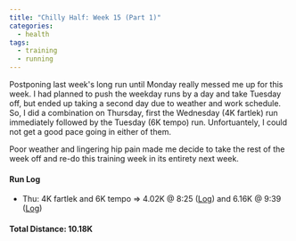 ```yaml
---
title: "Chilly Half: Week 15 (Part 1)"
categories:
  - health
tags:
  - training
  - running
---
```


Postponing last week's long run until Monday really messed me up for this week. I had planned to push the weekday runs by a day and take Tuesday off, but ended up taking a second day due to weather and work schedule. So, I did a combination on Thursday, first the Wednesday (4K fartlek) run immediately followed by the Tuesday (6K tempo) run. Unfortuantely, I could not get a good pace going in either of them.

Poor weather and lingering hip pain made me decide to take the rest of the week off and re-do this training week in its entirety next week.

#### Run Log

- Thu: 4K fartlek and 6K tempo &rArr; 4.02K @ 8:25 ([Log](https://runkeeper.com/user/cdevans/activity/1713348693)) and 6.16K @ 9:39 ([Log](https://runkeeper.com/user/cdevans/activity/1713379686))

#### Total Distance: 10.18K
